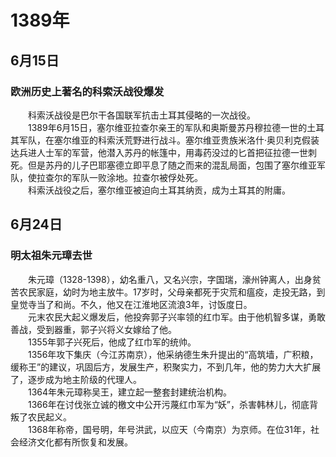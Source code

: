# 1389年
## 6月15日
### 欧洲历史上著名的科索沃战役爆发
　　科索沃战役是巴尔干各国联军抗击土耳其侵略的一次战役。<br>　　1389年6月15日，塞尔维亚拉查尔亲王的军队和奥斯曼苏丹穆拉德一世的土耳其军队，在塞尔维亚的科索沃荒野进行战斗。塞尔维亚贵族米洛什·奥贝利克假装达兵进人士军的军营，他潜入苏丹的帐篷中，用毒药没过的匕首把征拉德一世刺死。但是苏丹的儿子巴耶塞德立即平息了随之而来的混乱局面，包围了塞尔维亚军队，使拉查尔的军队一败涂地。拉查尔被俘处死。<br>　　科索沃战役之后，塞尔维亚被迫向土耳其纳贡，成为土耳其的附庸。
## 6月24日
### 明太祖朱元璋去世
　　朱元璋（1328-1398），幼名重八，又名兴宗，字国瑞，濠州钟离人，出身贫苦农民家庭，幼时为地主放牛。17岁时，父母亲都死于灾荒和瘟疫，走投无路，到皇觉寺当了和尚。不久，他又在江淮地区流浪3年，讨饭度日。<br>　　元末农民大起义爆发后，他投奔郭子兴率领的红巾军。由于他机智多谋，勇敢善战，受到器重，郭子兴将义女嫁给了他。<br>　　1355年郭子兴死后，他成了红巾军的统帅。<br>　　1356年攻下集庆（今江苏南京），他采纳德生朱升提出的“高筑墙，广积粮，缓称王”的建议，巩固后方，发展生产，积聚实力，不到几年，他的势力大大扩展了，逐步成为地主阶级的代理人。<br>　　1364年朱元璋称吴王，建立起一整套封建统治机构。<br>　　1366年在讨伐张立诚的檄文中公开污蔑红巾军为“妖”，杀害韩林儿，彻底背叛了农民起义。<br>　　1368年称帝，国号明，年号洪武，以应天（今南京）为京师。在位31年，社会经济文化都有所恢复和发展。
<comment/>